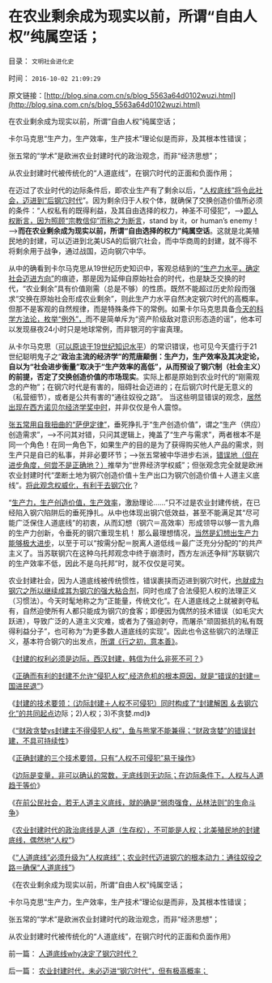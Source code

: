 # 在农业剩余成为现实以前，所谓“自由人权”纯属空话；

目录： `文明社会进化史` 

时间： `2016-10-02 21:09:29` 

原文链接：[http://blog.sina.com.cn/s/blog_5563a64d0102wuzi.html](http://blog.sina.com.cn/s/blog_5563a64d0102wuzi.html)

在农业剩余成为现实以前，所谓“自由人权”纯属空话；

卡尔马克思“生产力，生产效率，生产技术”理论似是而非，及其根本性错误；

张五常的“学术”是欧洲农业封建时代的政治观念，而非“经济思想”；

从农业封建时代被传统化的“人道底线”，在钢穴时代的正面和负面作用；

在迈过了农业时代的边际条件后，即农业生产有了剩余以后，“[人权底线”将令此社会，迈进到“后钢穴时代](../../../2016/9/30/农业封建时代的底线是人道（生存权），不是人权；.md)”。因为剩余归于人权个体，就确保了交换创造价值所必须的条件：“人权私有的既得利益，及其自由选择的权力，神圣不可侵犯”，——>[即人权断言，因为照顾“宗教信仰”而称之为断言](../../../2009/6/17/人权是任何信仰须共同表述的价值观.md)，stand
by it，or human’s enemy！——>**而在农业剩余成为现实以前，所谓“自由选择的权力”纯属空话**。这就是北美殖民地的封建，可以迈进到北美USA的后钢穴社会，而中华商周的封建，就不得不将剩余用于战争，通过战国，迈向钢穴中华。

从中的确看到卡尔马克思从19世纪历史知识中，客观总结到的[“生产力水平，确定社会迈进方向”](../../../2011/5/1/生产力不是财富，产能过剩是巨大浪费.md)的痕迹，那是因为延伸自原始社会的时代，也是缺乏交换的时代，“农业剩余”具有价值刚需（总是不够）的性质。既然不能超过历史阶段而强求“交换在原始社会形成农业剩余”，则此生产力水平自然决定钢穴时代的高概率。但那不是客观的自然规律，而是特殊条件下的常例。如果卡尔马克思具备[今天的科学方法论，枚举“例外”，](../../../2016/9/15/智能模型(方法论)“可靠性序列”科学鉴定骗术；.md)而不是简单斥为“资产阶级敌对意识形态造的谣”，他本可以发现昼夜24小时只是地球常例，而非银河的宇宙真理。

从卡尔马克思（[可以原谅于19世纪知识水平](../../../2009/9/23/为马克思作无罪辩护.md)）的常识错误，也可见今天盛行于21世纪聪明鬼子之“**政治主流的经济学”的荒唐颠倒：生产力，生产效率及其决定论，自以为“社会进步衡量”取决于“生产效率的高低”，从而预设了钢穴制（社会主义）的前提，否定了交换创造价值的市场现实**。实际上都是原始到农业时代的“刚需观念的产物”；在钢穴时代是有害的，阻碍社会迈进的；在后钢穴时代是无意义的（私营细节），或者是公共有害的“通往奴役之路”。
当这些明显错误的观念，[居然出现在西方诺贝尔经济学奖中时](../../../2016/9/24/诺贝尔经济学奖，其实就是“诺贝尔数学奖，应用数学奖”；.md)，并非仅仅是令人震惊。

[张五常用自我扭曲的“萨伊定律”](../../../2016/3/30/张五常主义是一种传教，具备传教的所有特点；.md)，垂死挣扎于“生产创造价值”，谓之“生产（供应）创造需求”，——>不问其对错，只问其逻辑上，掩盖了“生产与需求”，两者根本不是同一个角色！在同一角色下，如果生产的目的是为了获得购买他人产品的需求，则生产只是自已的私事，并非必要环节；——>张五常被中华进步右派，[错误地（但在进步角度，何尝不是正确地？）](../../../2016/3/26/“县际竞争”？张五常是中世纪制度的主张者!.md)推举为“世界经济学权威”；但张观念完全就是欧洲农业封建时代“垄断土地为钢穴创造价值＋生产出口为钢穴创造价值＋人道主义底线”。[将此观念权威化，有利于去钢穴化](../../../2016/3/30/张五常主义是一种传教，具备传教的所有特点；.md)？

“[生产力，生产创造价值，生产效率](../../../2016/8/23/“生产，生产力，生产效率，生产技术”不是钢穴帝国的救命稻草；.md)，激励理论……”只不过是农业封建传统，在已经陷入钢穴陷阱后的垂死挣扎。从中也体现出钢穴低效益，甚至不能满足其“尽可能广泛保住人道底线”的初衷，从而幻想（钢穴＝高效率）形成领导以够一言九鼎的生产力创新，令垂死的钢穴重现生机！
那么最理想情况，[当然是幻想出生产力能够极大进步](../../../2016/7/28/马克思主义的“钢穴科幻”：生产力进步满足一切需求，解决一切问题.md)，以至于可以“按需分配＝脱离人道低线＝最广泛充分分配的”的共产主义了。当苏联钢穴在这种乌托邦观念中终于崩溃时，西方左派还争辩“苏联钢穴的生产效率不低，因此不是乌托邦”时，就不仅仅是可笑。

农业封建社会，因为人道底线被传统惯性，错误裹挟而迈进到钢穴时代，[也就成为钢穴之所以继续成其为钢穴的强大粘合剂](../../../2014/11/19/中华帝国传统模式的缺陷及其爱国主义的误区.md)，同时也成了合法侵犯人权的法理正义（习惯法）。今天时髦地称之为“正能量，传统文化”。在人道底线之上就被剥夺私有，自然迫使所有人都只能成为钢穴的食客；即便因为偶然的技术错误（如毛灾大跃进），导致广泛的人道主义灾难，或者为了强迫剥夺，而屠杀“顽固抵抗的私有既得利益分子”，也可称为“为更多数人道底线的实现”。因此也令这些钢穴的法理正义，基本符合钢穴的出发点，[所谓《行之初，意本善》](../../../2009/9/23/孟荀人之初善恶之争及“行之初意本善”.md)。

《[封建的权利必须是边际，西汉封建，韩信为什么非死不可？](../../../2016/9/23/封建的权利必须是边际，韩信为什么非死不可？.md)》

《[正确而有利的封建不允许“侵犯人权”,经济危机的根本原因，就是“错误的封建＝国进民退”](../../../2016/9/24/封建错觉，正确和错误的封建，姜太公的“供应侧改革”.md)》

《[封建的技术要领：（边际封建＋人权不可侵犯）同时构成了“封建解困
＆去钢穴化”的共同起点](../../../2016/9/25/正确封建的技术要领：1)边际；2)人权；3)不贪婪.md)》

《[“财政贪婪vs封建主不得侵犯人权”，鱼与熊掌不能兼得；“财政贪婪”的错误封建，不具可持续性](../../../2016/9/26/“财政贪婪vs封建主不得侵犯人权”，鱼与熊掌不能兼得；.md)》

《[正确封建的三个技术要领，只有“人权不可侵犯”易于操作](../../../2016/9/27/正确封建的三个技术要领，只有“人权不可侵犯”易于操作；.md)》

《[边际是变量，非可以确认的常数，无底线则无边际；在边际条件下，人权与人道趋于等价](../../../2016/9/28/边际是变量，非可以确认的常数，无底线则无边际；.md)》

《[在前公民社会，若无人道主义底线，就的确是“弱肉强食，丛林法则”的生命斗争](../../../2016/9/29/农业封建时代，钢穴时代，后钢穴时代；.md)》

《[农业封建时代的政治底线是人道（生存权），不可能是人权；北美殖民地的封建底线，偶然地“人权”](../../../2016/9/30/农业封建时代的底线是人道（生存权），不是人权；.md)》

《[“人道底线”必须升级为“人权底线”；农业时代迈进钢穴的根本动力：通往奴役之路＝确保“人道底线”](../../../2016/10/1/农业封建时代，未必迈进“钢穴时代”，但有极高概率；.md)》

《在农业剩余成为现实以前，所谓“自由人权”纯属空话；

卡尔马克思“生产力，生产效率，生产技术”理论似是而非，及其根本性错误；

张五常的“学术”是欧洲农业封建时代的政治观念，而非“经济思想”；

从农业封建时代被传统化的“人道底线”，在钢穴时代的正面和负面作用》

前一篇： [人道底线why决定了钢穴时代？](../../../2016/10/5/人道底线why决定了钢穴时代？.md)

后一篇： [农业封建时代，未必迈进“钢穴时代”，但有极高概率；](../../../2016/10/1/农业封建时代，未必迈进“钢穴时代”，但有极高概率；.md)

